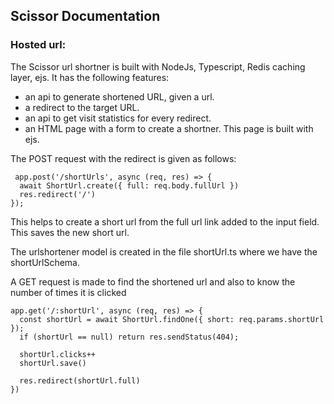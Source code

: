 ## Scissor Documentation

### Hosted url:

The Scissor url shortner is built with NodeJs, Typescript, Redis caching layer, ejs. It has the following features:
* an api to generate shortened URL, given a url.
* a redirect to the target URL.
* an api to get visit statistics for every redirect.
* an HTML page with a form to create a shortner. This page is built with ejs.

The POST request with the redirect is given as follows:

```
 app.post('/shortUrls', async (req, res) => {
  await ShortUrl.create({ full: req.body.fullUrl })
  res.redirect('/')
});
```
This helps to create a short url from the full url link added to the input field. This saves the new short url.

The urlshortener model is created in the file shortUrl.ts where we have the shortUrlSchema.


A GET request is made to find the shortened url and also to know the number of times it is clicked

```
app.get('/:shortUrl', async (req, res) => {
  const shortUrl = await ShortUrl.findOne({ short: req.params.shortUrl });
  if (shortUrl == null) return res.sendStatus(404);

  shortUrl.clicks++
  shortUrl.save()

  res.redirect(shortUrl.full)
})
```
